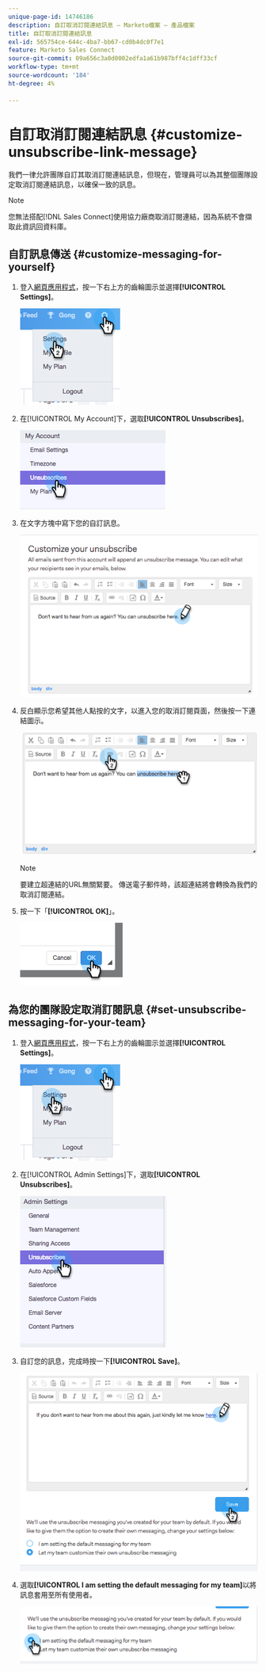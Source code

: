 ```yaml
---
unique-page-id: 14746186
description: 自訂取消訂閱連結訊息 — Marketo檔案 — 產品檔案
title: 自訂取消訂閱連結訊息
exl-id: 565754ce-644c-4ba7-bb67-cd0b4dc0f7e1
feature: Marketo Sales Connect
source-git-commit: 09a656c3a0d0002edfa1a61b987bff4c1dff33cf
workflow-type: tm+mt
source-wordcount: '184'
ht-degree: 4%

---
```


# 自訂取消訂閱連結訊息 {#customize-unsubscribe-link-message}

我們一律允許團隊自訂其取消訂閱連結訊息，但現在，管理員可以為其整個團隊設定取消訂閱連結訊息，以確保一致的訊息。

>[!NOTE]
>
>您無法搭配[!DNL Sales Connect]使用協力廠商取消訂閱連結，因為系統不會擷取此資訊回資料庫。

## 自訂訊息傳送 {#customize-messaging-for-yourself}

1. 登入[網頁應用程式](https://toutapp.com/login)，按一下右上方的齒輪圖示並選擇&#x200B;**[!UICONTROL Settings]**。

   ![](assets/one.png)

1. 在[!UICONTROL My Account]下，選取&#x200B;**[!UICONTROL Unsubscribes]**。

   ![](assets/two-1.png)

1. 在文字方塊中寫下您的自訂訊息。

   ![](assets/three-1.png)

1. 反白顯示您希望其他人點按的文字，以進入您的取消訂閱頁面，然後按一下連結圖示。

   ![](assets/four-1.png)

   >[!NOTE]
   >
   >要建立超連結的URL無關緊要。 傳送電子郵件時，該超連結將會轉換為我們的取消訂閱連結。

1. 按一下「**[!UICONTROL OK]**」。

   ![](assets/five.png)

## 為您的團隊設定取消訂閱訊息 {#set-unsubscribe-messaging-for-your-team}

1. 登入[網頁應用程式](https://toutapp.com/login)，按一下右上方的齒輪圖示並選擇&#x200B;**[!UICONTROL Settings]**。

   ![](assets/six.png)

1. 在[!UICONTROL Admin Settings]下，選取&#x200B;**[!UICONTROL Unsubscribes]**。

   ![](assets/eight.png)

1. 自訂您的訊息，完成時按一下&#x200B;**[!UICONTROL Save]**。

   ![](assets/seven.png)

1. 選取&#x200B;**[!UICONTROL I am setting the default messaging for my team]**&#x200B;以將訊息套用至所有使用者。

   ![](assets/eleven.png)
